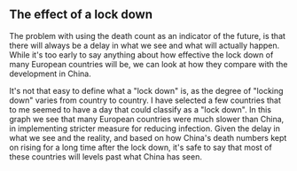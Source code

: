 ## The effect of a lock down
The problem with using the death count as an indicator of the future, is that there will always be a delay in what we see and what will actually happen.
While it's too early to say anything about how effective the lock down of many European countries will be, we can look at how they compare with the development in China.  

It's not that easy to define what a "lock down" is, as the degree of "locking down" varies from country to country.
I have selected a few countries that to me seemed to have a day that could classify as a "lock down".
In this graph we see that many European countries were much slower than China, in implementing stricter measure for reducing infection.
Given the delay in what we see and the reality, and based on how China's death numbers kept on rising for a long time after the lock down, it's safe to say that most of these countries will levels past what China has seen.